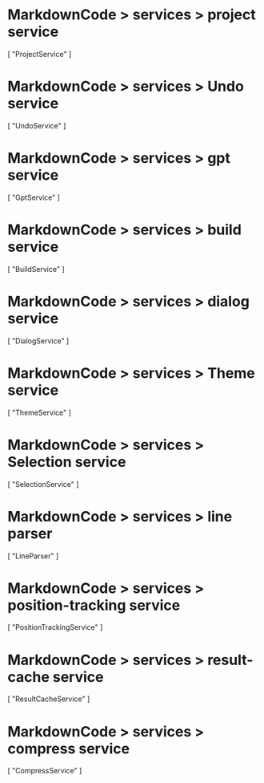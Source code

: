 
# MarkdownCode > services > project service
[
  "ProjectService"
]
# MarkdownCode > services > Undo service
[
    "UndoService"
]
# MarkdownCode > services > gpt service
[
  "GptService"
]
# MarkdownCode > services > build service
[
  "BuildService"
]
# MarkdownCode > services > dialog service
[
    "DialogService"
]
# MarkdownCode > services > Theme service
[
    "ThemeService"
]
# MarkdownCode > services > Selection service
[
  "SelectionService"
]
# MarkdownCode > services > line parser
[
  "LineParser"
]
# MarkdownCode > services > position-tracking service
[
  "PositionTrackingService"
]
# MarkdownCode > services > result-cache service
[
  "ResultCacheService"
]
# MarkdownCode > services > compress service
[
  "CompressService"
]
